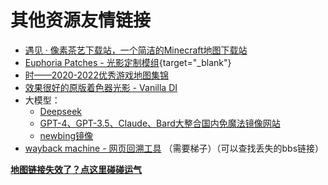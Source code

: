 <script setup>
import { useData } from 'vitepress'
import ColorLine from '/.vitepress/vue/ColorLine.vue'
const { isDark } = useData()
</script>

# 其他资源友情链接
<ColorLine :height="4"/>

- [遇见 · 像素茶艺下载站，一个简洁的Minecraft地图下载站](https://pixelmap.minegraph.cn/)
- [Euphoria Patches - 光影定制模组](https://www.mcmod.cn/class/12160.html){target="_blank"}
- [时——2020-2022优秀游戏地图集锦](https://www.bilibili.com/opus/642602445575290884)
- [效果很好的原版着色器光影 - Vanilla DI](https://github.com/JNNGL/VanillaDI/)
- 大模型：
  - [Deepseek](https://www.deepseek.com/)
  - [GPT-4、GPT-3.5、Claude、Bard大整合国内免魔法镜像网站](https://chimeragpt.ninomae.top/zh)
  - [newbing镜像](https://bing.laogou717.com/web/#/)
- [wayback machine - 网页回溯工具](https://archive.org/?pStoreID=contenttest) （需要梯子）（可以查找丢失的bbs链接）

[**地图链接失效了？点这里碰碰运气**](/index/附录3.md)